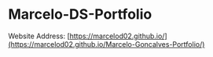# Marcelo-DS-Portfolio
Website Address: [https://marcelod02.github.io/](https://marcelod02.github.io/Marcelo-Goncalves-Portfolio/)
